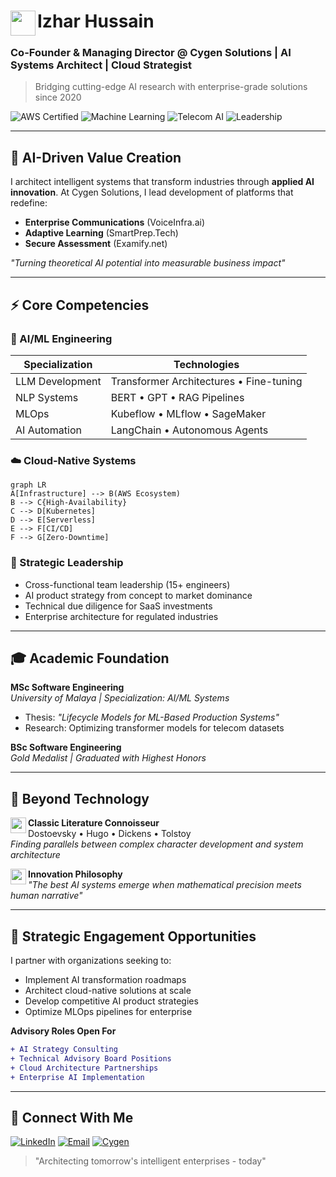 # <img src="https://img.icons8.com/ios-filled/50/artificial-intelligence.png" width="40" align="left"/> Izhar Hussain  
### Co-Founder & Managing Director @ Cygen Solutions | AI Systems Architect | Cloud Strategist

> Bridging cutting-edge AI research with enterprise-grade solutions since 2020

![AWS Certified](https://img.shields.io/badge/AWS-Certified%20Architect-FF9900?logo=amazonaws)
![Machine Learning](https://img.shields.io/badge/ML-Transformer%20Architectures-FF6F00)
![Telecom AI](https://img.shields.io/badge/Telecom-AI%20Solutions-9C27B0)
![Leadership](https://img.shields.io/badge/Leadership-Technical%20Vision-2962FF)

---

## 🧠 AI-Driven Value Creation

I architect intelligent systems that transform industries through **applied AI innovation**. At Cygen Solutions, I lead development of platforms that redefine:

- **Enterprise Communications** (VoiceInfra.ai)  
- **Adaptive Learning** (SmartPrep.Tech)  
- **Secure Assessment** (Examify.net)  

*"Turning theoretical AI potential into measurable business impact"*

---

## ⚡ Core Competencies

### 🤖 AI/ML Engineering
| **Specialization**         | **Technologies**                          |
|----------------------------|-------------------------------------------|
| LLM Development            | Transformer Architectures • Fine-tuning   |
| NLP Systems                | BERT • GPT • RAG Pipelines               |
| MLOps                     | Kubeflow • MLflow • SageMaker            |
| AI Automation              | LangChain • Autonomous Agents            |

### ☁️ Cloud-Native Systems
```mermaid
graph LR
A[Infrastructure] --> B(AWS Ecosystem)
B --> C{High-Availability}
C --> D[Kubernetes]
D --> E[Serverless]
E --> F[CI/CD]
F --> G[Zero-Downtime]
```

### 🧭 Strategic Leadership
- Cross-functional team leadership (15+ engineers)  
- AI product strategy from concept to market dominance  
- Technical due diligence for SaaS investments  
- Enterprise architecture for regulated industries
  
---

## 🎓 Academic Foundation

**MSc Software Engineering**  
*University of Malaya | Specialization: AI/ML Systems*  
- Thesis: *"Lifecycle Models for ML-Based Production Systems"*  
- Research: Optimizing transformer models for telecom datasets  

**BSc Software Engineering**  
*Gold Medalist | Graduated with Highest Honors*  

---

## 🌌 Beyond Technology

<img src="https://img.icons8.com/ios/50/book-shelf.png" width="25" align="left"/> **Classic Literature Connoisseur**  
Dostoevsky • Hugo • Dickens • Tolstoy  
*Finding parallels between complex character development and system architecture*

<img src="https://img.icons8.com/ios/50/idea.png" width="25" align="left"/> **Innovation Philosophy**  
*"The best AI systems emerge when mathematical precision meets human narrative"*

---

## 🤝 Strategic Engagement Opportunities

I partner with organizations seeking to:

- Implement AI transformation roadmaps  
- Architect cloud-native solutions at scale  
- Develop competitive AI product strategies  
- Optimize MLOps pipelines for enterprise  

**Advisory Roles Open For**  
```diff
+ AI Strategy Consulting
+ Technical Advisory Board Positions
+ Cloud Architecture Partnerships
+ Enterprise AI Implementation
```

---

## 📡 Connect With Me

[![LinkedIn](https://img.shields.io/badge/LinkedIn-Executive_Profile-0A66C2?style=for-the-badge&logo=linkedin)](https://www.linkedin.com/in/ixxhar)
[![Email](https://img.shields.io/badge/Email-Strategic_Inquiries-D14836?style=for-the-badge&logo=gmail)](mailto:izhar@cygen.solutions)
[![Cygen](https://img.shields.io/badge/Portal-Cygen_Solutions-2962FF?style=for-the-badge)](https://www.cygen.solutions)

> "Architecting tomorrow's intelligent enterprises - today"
